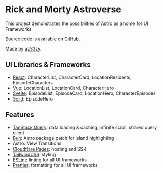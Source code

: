 # Rick and Morty Astroverse

This project demonstrates the possibilities of [Astro](https://astro.build/) as a home for UI Frameworks.

Source code is available on [GitHub](https://github.com/az33zy/rick-and-morty-astroverse).

Made by [az33zy](https://zy.ke/).

## UI Libraries & Frameworks

- [React](https://react.dev/): CharacterList, CharacterCard, LocationResidents, EpisodeCharacters
- [Vue](https://vuejs.org/): LocationList, LocationCard, CharacterHero
- [Svelte](https://svelte.dev/): EpisodeList, EpisodeCard, LocationHero, CharacterEpisodes
- [Solid](https://www.solidjs.com/): EpisodeHero

## Features

- [TanStack Query](https://tanstack.com/query/latest): data loading & caching, infinite scroll, shared query client
- [Bun](https://bun.sh/): Astro package patch for island highlighting
- Astro: View Transitions
- [Cloudflare Pages](https://pages.cloudflare.com/): hosting and SSR
- [TailwindCSS](https://tailwindcss.com/): styling
- [ESLint](https://eslint.org/): linting for all UI frameworks
- [Prettier](https://prettier.io/): formatting for all UI frameworks
